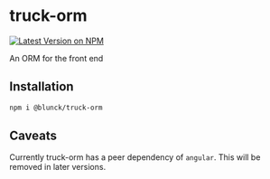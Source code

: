 # truck-orm

[![Latest Version on NPM](https://img.shields.io/npm/v/@blunck/truck-orm.svg?style=flat-square)](https://www.npmjs.com/package/@blunck/truck-orm)

An ORM for the front end

## Installation

```bash
npm i @blunck/truck-orm
```

## Caveats
Currently truck-orm has a peer dependency of `angular`. This will be removed in later versions.
